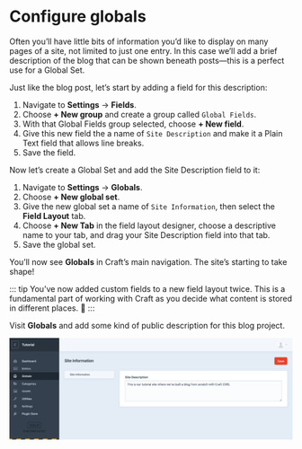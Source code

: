 # Configure globals

Often you’ll have little bits of information you’d like to display on many pages of a site, not limited to just one entry. In this case we’ll add a brief description of the blog that can be shown beneath posts—this is a perfect use for a Global Set.

Just like the blog post, let’s start by adding a field for this description:

1. Navigate to **Settings** → **Fields**.
2. Choose **+ New group** and create a group called `Global Fields`.
3. With that Global Fields group selected, choose **+ New field**.
4. Give this new field the a name of `Site Description` and make it a Plain Text field that allows line breaks.
5. Save the field.

Now let’s create a Global Set and add the Site Description field to it:

1. Navigate to **Settings** → **Globals**.
2. Choose **+ New global set**.
3. Give the new global set a name of `Site Information`, then select the **Field Layout** tab.
4. Choose **+ New Tab** in the field layout designer, choose a descriptive name to your tab, and drag your Site Description field into that tab.
5. Save the global set.

You’ll now see **Globals** in Craft’s main navigation. The site’s starting to take shape!

::: tip
You’ve now added custom fields to a new field layout twice. This is a fundamental part of working with Craft as you decide what content is stored in different places. 👏
:::

Visit **Globals** and add some kind of public description for this blog project.

<BrowserShot url="http://tutorial.test/admin/globals/siteInformation" :link="false" caption="Site Description field we added to Globals.">
<img src="../images/globals.png" alt="Screenshot of Globals section displaying the newly-added Site Description field" />
</BrowserShot>
